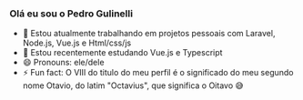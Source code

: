 ### Olá eu sou o Pedro Gulinelli 

- 🔭 Estou atualmente trabalhando em projetos pessoais com Laravel, Node.js, Vue.js e Html/css/js
- 🌱 Estou recentemente estudando Vue.js e Typescript
- 😄 Pronouns: ele/dele
- ⚡ Fun fact: O VIII do titulo do meu perfil é o significado do meu segundo nome Otavio, do latim "Octavius", que significa o Oitavo 😅
